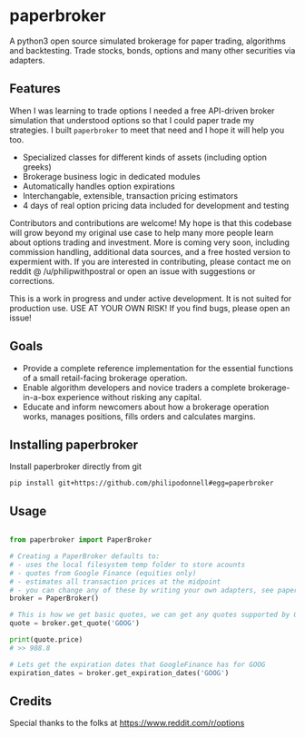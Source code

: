 # paperbroker
A python3 open source simulated brokerage for paper trading, algorithms and backtesting. Trade stocks, bonds, options and many other securities via adapters.

## Features
When I was learning to trade options I needed a free API-driven broker simulation that understood options so that I could paper trade my strategies. I built `paperbroker` to meet that need and I hope it will help you too.

- Specialized classes for different kinds of assets (including option greeks)
- Brokerage business logic in dedicated modules
- Automatically handles option expirations
- Interchangable, extensible, transaction pricing estimators
- 4 days of real option pricing data included for development and testing

Contributors and contributions are welcome! My hope is that this codebase will grow beyond my original use case to help many more people learn about options trading and investment. More is coming very soon, including commission handling, additional data sources, and a free hosted version to expermient with. If you are interested in contributing, please contact me on reddit @ /u/philipwithpostral or open an issue with suggestions or corrections.

This is a work in progress and under active development. It is not suited for production use. USE AT YOUR OWN RISK! If you find bugs, please open an issue!

## Goals
- Provide a complete reference implementation for the essential functions of a small retail-facing brokerage operation.
- Enable algorithm developers and novice traders a complete brokerage-in-a-box experience without risking any capital.
- Educate and inform newcomers about how a brokerage operation works, manages positions, fills orders and calculates margins.

## Installing paperbroker
Install paperbroker directly from git
```
pip install git+https://github.com/philipodonnell#egg=paperbroker
```

## Usage

```python

from paperbroker import PaperBroker

# Creating a PaperBroker defaults to:
# - uses the local filesystem temp folder to store acounts
# - quotes from Google Finance (equities only)
# - estimates all transaction prices at the midpoint
# - you can change any of these by writing your own adapters, see paperbroker/adapters
broker = PaperBroker()

# This is how we get basic quotes, we can get any quotes supported by GoogleFinance
quote = broker.get_quote('GOOG')

print(quote.price)
# >> 988.8

# Lets get the expiration dates that GoogleFinance has for GOOG
expiration_dates = broker.get_expiration_dates('GOOG')


```


## Credits
Special thanks to the folks at https://www.reddit.com/r/options

